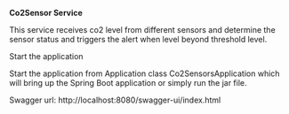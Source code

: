 <b>Co2Sensor Service</b>

This service receives co2 level from different sensors and determine the sensor status and triggers the alert when level beyond threshold level.

Start the application

Start the application from Application class Co2SensorsApplication which will bring up the Spring Boot application or simply run the jar file.

Swagger url:
http://localhost:8080/swagger-ui/index.html
